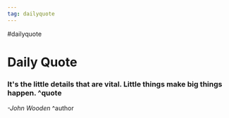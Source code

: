 ```yaml
---
tag: dailyquote
---
```


#dailyquote

# Daily Quote

### It's the little details that are vital. Little things make big things happen. ^quote
*-John Wooden* ^author
